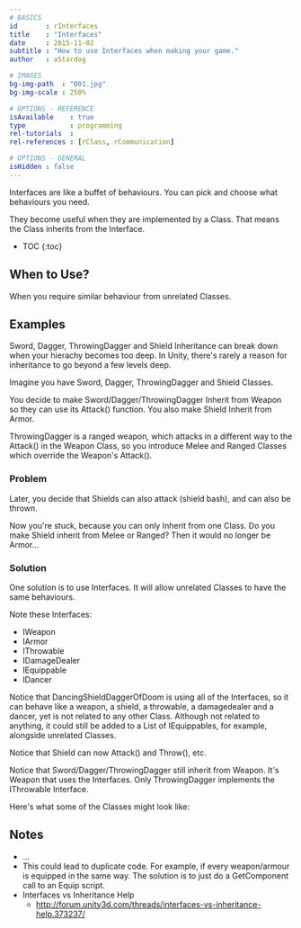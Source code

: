 ```yaml
---
# BASICS
id       : rInterfaces
title    : "Interfaces"
date     : 2015-11-02
subtitle : "How to use Interfaces when making your game."
author   : aStardog

# IMAGES
bg-img-path  : "001.jpg"
bg-img-scale : 250%

# OPTIONS - REFERENCE
isAvailable    : true
type           : programming
rel-tutorials  : 
rel-references : [rClass, rCommunication]

# OPTIONS - GENERAL
isHidden : false
---
```


<div id="paper"></div>

<script type="text/javascript">
var graph = new joint.dia.Graph();

var paper = new joint.dia.Paper({
    el: $('#paper'),
    width: 800,
    height: 120,
    gridSize: 1,
    model: graph
});

var uml = joint.shapes.uml;

var classes = {

    weapon: new uml.Interface({
        position: { x:0, y:2 },
        size: { width: 180, height: 100 },
        name: 'IWeapon',
        attributes: ['string variableName'],
        methods: ['void Attack()']
    }),

    damagedealer: new uml.Interface({
        position: { x:200, y:2 },
        size: { width: 180, height: 100 },
        name: 'IDamageDealer',
		methods: ['void DealDamage(IDamageable damageable, int amount)']
    }),
	
	equippable: new uml.Interface({
        position: { x:400, y:2 },
        size: { width: 180, height: 100 },
        name: 'IEquippable',
		methods: ['void Equip()', 'void Unequip()']
    })

};

_.each(classes, function(c) { graph.addCell(c); });

//var relations = [
//    new uml.Generalization({ source: { id: classes.man.id }, target: { id: classes.weapon.id }})
//];

_.each(relations, function(r) { graph.addCell(r); });
</script>

Interfaces are like a buffet of behaviours. You can pick and choose what behaviours you need.

They become useful when they are implemented by a Class. That means the Class inherits from the Interface.

* TOC
{:toc}

## When to Use?

When you require similar behaviour from unrelated Classes.

## Examples

Sword, Dagger, ThrowingDagger and Shield
Inheritance can break down when your hierachy becomes too deep. In Unity, there's rarely a reason for inheritance to go beyond a few levels deep.

Imagine you have Sword, Dagger, ThrowingDagger and Shield Classes.

You decide to make Sword/Dagger/ThrowingDagger Inherit from Weapon so they can use its Attack() function. You also make Shield Inherit from Armor.

ThrowingDagger is a ranged weapon, which attacks in a different way to the Attack() in the Weapon Class, so you introduce Melee and Ranged Classes which override the Weapon's Attack().

### Problem

Later, you decide that Shields can also attack (shield bash), and can also be thrown.

Now you're stuck, because you can only Inherit from one Class. Do you make Shield inherit from Melee or Ranged? Then it would no longer be Armor...

### Solution

One solution is to use Interfaces. It will allow unrelated Classes to have the same behaviours.

Note these Interfaces:

* IWeapon
* IArmor
* IThrowable
* IDamageDealer
* IEquippable
* IDancer

Notice that DancingShieldDaggerOfDoom is using all of the Interfaces, so it can behave like a weapon, a shield, a throwable, a damagedealer and a dancer, yet is not related to any other Class. Although not related to anything, it could still be added to a List of IEquippables, for example, alongside unrelated Classes.

Notice that Shield can now Attack() and Throw(), etc.

Notice that Sword/Dagger/ThrowingDagger still inherit from Weapon. It's Weapon that uses the Interfaces. Only ThrowingDagger implements the IThrowable Interface.

Here's what some of the Classes might look like:

<script src="https://gist.github.com/st4rdog/6dcfa011b0c86c1762a5.js"></script>

<script src="https://gist.github.com/st4rdog/18c18cb50131b0b49416.js"></script>

<script src="https://gist.github.com/st4rdog/b9b234078693273a98ae.js"></script>

## Notes

* ...
* This could lead to duplicate code. For example, if every weapon/armour is equipped in the same way. The solution is to just do a GetComponent call to an Equip script.
* Interfaces vs Inheritance Help
  * http://forum.unity3d.com/threads/interfaces-vs-inheritance-help.373237/